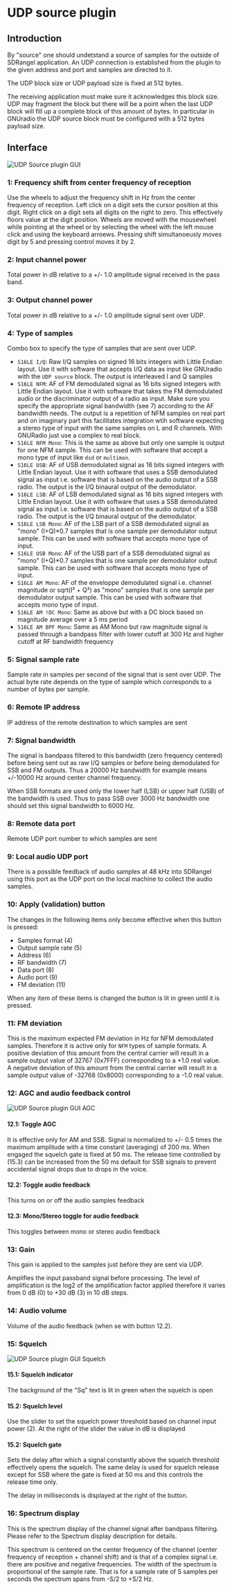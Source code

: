 <h1>UDP source plugin</h1>

<h2>Introduction</h2>

By "source" one should undetstand a source of samples for the outside of SDRangel application. An UDP connection is established from the plugin to the given address and port and samples are directed to it.

The UDP block size or UDP payload size is fixed at 512 bytes.

The receiving application must make sure it acknowledges this block size. UDP may fragment the block but there will be a point when the last UDP block will fill up a complete block of this amount of bytes. In particular in GNUradio the UDP source block must be configured with a 512 bytes payload size.

<h2>Interface</h2>

![UDP Source plugin GUI](../../../doc/img/UDPsrc_plugin.png)

<h3>1: Frequency shift from center frequency of reception</h3>

Use the wheels to adjust the frequency shift in Hz from the center frequency of reception. Left click on a digit sets the cursor position at this digit. Right click on a digit sets all digits on the right to zero. This effectively floors value at the digit position. Wheels are moved with the mousewheel while pointing at the wheel or by selecting the wheel with the left mouse click and using the keyboard arroews. Pressing shift simultanoeusly moves digit by 5 and pressing control moves it by 2.

<h3>2: Input channel power</h3>

Total power in dB relative to a +/- 1.0 amplitude signal received in the pass band.

<h3>3: Output channel power</h3>

Total power in dB relative to a +/- 1.0 amplitude signal sent over UDP.

<h3>4: Type of samples</h3>

Combo box to specify the type of samples that are sent over UDP.

  - `S16LE I/Q`: Raw I/Q samples on signed 16 bits integers with Little Endian layout. Use it with software that accepts I/Q data as input like GNUradio with the `UDP source` block. The output is interleaved I and Q samples
  - `S16LE NFM`: AF of FM demodulated signal as 16 bits signed integers with Little Endian layout. Use it with software that takes the FM demodulated audio or the discriminator output of a radio as input. Make sure you specify the appropriate signal bandwidth (see 7) according to the AF bandwidth needs. The output is a repetition of NFM samples on real part and on imaginary part this facilitates integration wtih software expecting a stereo type of input with the same samples on L and R channels. With GNURadio just use a complex to real block.
  - `S16LE NFM Mono`: This is the same as above but only one sample is output for one NFM sample. This can be used with software that accept a mono type of input like `dsd` or `multimon`.
  - `S16LE USB`: AF of USB demodulated signal as 16 bits signed integers with Little Endian layout. Use it with software that uses a SSB demodulated signal as input i.e. software that is based on the audio output of a SSB radio. The output is the I/Q binaural output of the demodulator.
  - `S16LE LSB`: AF of LSB demodulated signal as 16 bits signed integers with Little Endian layout. Use it with software that uses a SSB demodulated signal as input i.e. software that is based on the audio output of a SSB radio. The output is the I/Q binaural output of the demodulator.
  - `S16LE LSB Mono`: AF of the LSB part of a SSB demodulated signal as "mono" (I+Q)*0.7 samples that is one sample per demodulator output sample. This can be used with software that accepts mono type of input.
  - `S16LE USB Mono`: AF of the USB part of a SSB demodulated signal as "mono" (I+Q)*0.7 samples that is one sample per demodulator output sample. This can be used with software that accepts mono type of input.
  - `S16LE AM Mono`: AF of the enveloppe demodulated signal i.e. channel magnitude or sqrt(I² + Q²) as "mono" samples that is one sample per demodulator output sample. This can be used with software that accepts mono type of input.
  - `S16LE AM !DC Mono`: Same as above but with a DC block based on magnitude average over a 5 ms period     
  - `S16LE AM BPF Mono`: Same as AM Mono but raw magnitude signal is passed through a bandpass filter with lower cutoff at 300 Hz and higher cutoff at RF bandwidth frequency     
  
<h3>5: Signal sample rate</h3>

Sample rate in samples per second of the signal that is sent over UDP. The actual byte rate depends on the type of sample which corresponds to a number of bytes per sample.

<h3>6: Remote IP address</h3>

IP address of the remote destination to which samples are sent 

<h3>7: Signal bandwidth</h3>

The signal is bandpass filtered to this bandwidth (zero frequency centered) before being sent out as raw I/Q samples or before being demodulated for SSB and FM outputs. Thus a 20000 Hz bandwidth for example means +/-10000 Hz around center channel frequency.

When SSB formats are used only the lower half (LSB) or upper half (USB) of the bandwidth is used. Thus to pass SSB over 3000 Hz bandwidth one should set this signal bandwidth to 6000 Hz.

<h3>8: Remote data port</h3>

Remote UDP port number to which samples are sent 

<h3>9: Local audio UDP port</h3>

There is a possible feedback of audio samples at 48 kHz into SDRangel using this port as the UDP port on the local machine to collect the audio samples.

<h3>10: Apply (validation) button</h3>

The changes in the following items only become effective when this button is pressed:

  - Samples format (4)
  - Output sample rate (5)
  - Address (6)
  - RF bandwidth (7)
  - Data port (8)
  - Audio port (9)
  - FM deviation (11)

When any item of these items is changed the button is lit in green until it is pressed. 

<h3>11: FM deviation</h3>

This is the maximum expected FM deviation in Hz for NFM demodulated samples. Therefore it is active only for `NFM` types of sample formats. A positive deviation of this amount from the central carrier will result in a sample output value of 32767 (0x7FFF) corresponding to a +1.0 real value. A negative deviation of this amount from the central carrier will result in a sample output value of -32768 (0x8000) corresponding to a -1.0 real value.  

<h3>12: AGC and audio feedback control</h3>

![UDP Source plugin GUI AGC](../../../doc/img/UDPsrc_plugin_agc.png)

<h4>12.1: Toggle AGC</h4>

It is effective only for AM and SSB. Signal is normalized to +/- 0.5 times the maximum amplitude with a time constant (averaging) of 200 ms. When engaged the squelch gate is fixed at 50 ms. The release time controlled by (15.3) can be increased from the 50 ms default for SSB signals to prevent accidental signal drops due to drops in the voice.  

<h4>12.2: Toggle audio feedback</h4>

This turns on or off the audio samples feedback

<h4>12.3: Mono/Stereo toggle for audio feedback</h4>

This toggles between mono or stereo audio feedback

<h3>13: Gain</h3>

This gain is applied to the samples just before they are sent via UDP.  

Amplifies the input passband signal before processing. The level of amplification is the log2 of the amplification factor applied therefore it varies from 0 dB (0) to +30 dB (3) in 10 dB steps.

<h3>14: Audio volume</h3>

Volume of the audio feedback (when se with button 12.2).

<h3>15: Squelch</h3>

![UDP Source plugin GUI Squelch](../../../doc/img/UDPsrc_plugin_sq.png)

<h4>15.1: Squelch indicator</h4>

The background of the "Sq" text is lit in green when the squelch is open

<h4>15.2: Squelch level</h4>

Use the slider to set the squelch power threshold based on channel input power (2). At the right of the slider the value in dB is displayed

<h4>15.2: Squelch gate</h4>

Sets the delay after which a signal constantly above the squelch threshold effectively opens the squelch. The same delay is used for squelch release except for SSB where the gate is fixed at 50 ms and this controls the release time only.

The delay in milliseconds is displayed at the right of the button. 

<h3>16: Spectrum display</h3>

This is the spectrum display of the channel signal after bandpass filtering. Please refer to the Spectrum display description for details. 

This spectrum is centered on the center frequency of the channel (center frequency of reception + channel shift) and is that of a complex signal i.e. there are positive and negative frequencies. The width of the spectrum is proportional of the sample rate. That is for a sample rate of S samples per seconds the spectrum spans from -S/2 to +S/2 Hz. 

